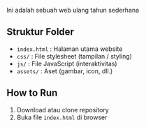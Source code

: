 Ini adalah sebuah web ulang tahun sederhana

## Struktur Folder
- `index.html` : Halaman utama website
- `css/` : File stylesheet (tampilan / styling)
- `js/` : File JavaScript (interaktivitas)
- `assets/` : Aset (gambar, icon, dll.)

## How to Run
1. Download atau clone repository
2. Buka file `index.html` di browser
